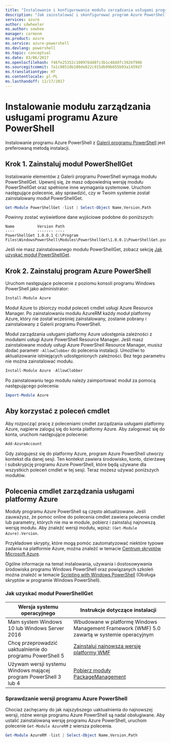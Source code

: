 ```yaml
---
title: "Instalowanie i konfigurowanie modułu zarządzania usługami programu Azure PowerShell | Microsoft Docs"
description: "Jak zainstalować i skonfigurować program Azure PowerShell do pierwszego użycia."
services: azure
author: sdwheeler
ms.author: sewhee
manager: carmonm
ms.product: azure
ms.service: azure-powershell
ms.devlang: powershell
ms.topic: conceptual
ms.date: 03/06/2017
ms.openlocfilehash: f46fe25352c100976dd8fc3b1c48ddfc3926f906
ms.sourcegitcommit: 7a1c08518b180de822c915db99b055b93a1459d7
ms.translationtype: HT
ms.contentlocale: pl-PL
ms.lasthandoff: 11/17/2017
---
```

# <a name="installing-the-azure-powershell-service-management-module"></a>Instalowanie modułu zarządzania usługami programu Azure PowerShell

Instalowanie programu Azure PowerShell z [Galerii programu PowerShell](https://www.powershellgallery.com/) jest preferowaną metodą instalacji.

## <a name="step-1-install-powershellget"></a>Krok 1. Zainstaluj moduł PowerShellGet

Instalowanie elementów z Galerii programu PowerShell wymaga modułu PowerShellGet. Upewnij się, że masz odpowiednią wersję modułu PowerShellGet oraz spełnione inne wymagania systemowe. Uruchom następujące polecenie, aby sprawdzić, czy w Twoim systemie został zainstalowany moduł PowerShellGet.

```powershell
Get-Module PowerShellGet -list | Select-Object Name,Version,Path
```

Powinny zostać wyświetlone dane wyjściowe podobne do poniższych:

```
Name          Version Path
----          ------- ----
PowerShellGet 1.0.0.1 C:\Program Files\WindowsPowerShell\Modules\PowerShellGet\1.0.0.1\PowerShellGet.psd1
```

Jeśli nie masz zainstalowanego modułu PowerShellGet, zobacz sekcję [Jak uzyskać moduł PowerShellGet](#how-to-get-powershellget).

## <a name="step-2-install-azure-powershell"></a>Krok 2. Zainstaluj program Azure PowerShell

Uruchom następujące polecenie z poziomu konsoli programu Windows PowerShell jako administrator:

```powershell
Install-Module Azure
```

Moduł Azure to zbiorczy moduł poleceń cmdlet usługi Azure Resource Manager. Po zainstalowaniu modułu AzureRM każdy moduł platformy Azure, który nie został wcześniej zainstalowany, zostanie pobrany i zainstalowany z Galerii programu PowerShell.

Moduł zarządzania usługami platformy Azure udostępnia zależności z modułami usługi Azure PowerShell Resource Manager. Jeśli masz zainstalowane moduły usługi Azure PowerShell Resource Manager, musisz dodać parametr `-AllowClobber` do polecenia instalacji. Umożliwi to aktualizowanie istniejących udostępnionych zależności. Bez tego parametru nie można zainstalować modułu.

```powershell
Install-Module Azure -AllowClobber
```

Po zainstalowaniu tego modułu należy zaimportować moduł za pomocą następującego polecenia:

```powershell
Import-Module Azure
```

## <a name="to-use-the-cmdlets"></a>Aby korzystać z poleceń cmdlet

Aby rozpocząć pracę z poleceniami cmdlet zarządzania usługami platformy Azure, najpierw zaloguj się do konta platformy Azure. Aby zalogować się do konta, uruchom następujące polecenie:

```powershell
Add-AzureAccount
```

Gdy zalogujesz się do platformy Azure, program Azure PowerShell utworzy kontekst dla danej sesji. Ten kontekst zawiera środowisko, konto, dzierżawę i subskrypcję programu Azure PowerShell, które będą używane dla wszystkich poleceń cmdlet w tej sesji. Teraz możesz używać poniższych modułów.

## <a name="azure-service-management-cmdlets"></a>Polecenia cmdlet zarządzania usługami platformy Azure

Moduły programu Azure PowerShell są często aktualizowane. Jeśli zauważysz, że pomoc online do polecenia cmdlet zawiera polecenia cmdlet lub parametry, których nie ma w module, pobierz i zainstaluj najnowszą wersję modułu. Aby znaleźć wersji modułu, wpisz: `(Get-Module Azure).Version`.

Przykładowe skrypty, które mogą pomóc zautomatyzować niektóre typowe zadania na platformie Azure, można znaleźć w temacie [Centrum skryptów Microsoft Azure](http://www.windowsazure.com/documentation/scripts/).

Ogólne informacje na temat instalowania, używania i dostosowywania środowiska programu Windows PowerShell oraz powiązanych szkoleń można znaleźć w temacie [Scripting with Windows PowerShell](http://go.microsoft.com/fwlink/p/?linkid=320210) (Obsługa skryptów w programie Windows PowerShell).

### <a name="how-to-get-powershellget"></a>Jak uzyskać moduł PowerShellGet

|Wersja systemu operacyjnego|Instrukcje dotyczące instalacji|
|---|---|
|Mam system Windows 10 lub Windows Server 2016|Wbudowane w platformę Windows Management Framework (WMF) 5.0 zawartą w systemie operacyjnym|
|Chcę przeprowadzić uaktualnienie do programu PowerShell 5|[Zainstaluj najnowszą wersję platformy WMF](https://www.microsoft.com/en-us/download/details.aspx?id=54616)|
|Używam wersji systemu Windows mającej program PowerShell 3 lub 4|[Pobierz moduły PackageManagement](http://go.microsoft.com/fwlink/?LinkID=746217)|

<a id="helpmechoose"></a>
### <a name="checking-the-version-of-azure-powershell"></a>Sprawdzanie wersji programu Azure PowerShell

Chociaż zachęcamy do jak najszybszego uaktualnienia do najnowszej wersji, różne wersje programu Azure PowerShell są nadal obsługiwane. Aby ustalić zainstalowaną wersję programu Azure PowerShell, uruchom polecenie `Get-Module AzureRM` z wiersza polecenia.

```powershell
Get-Module AzureRM -list | Select-Object Name,Version,Path
```
